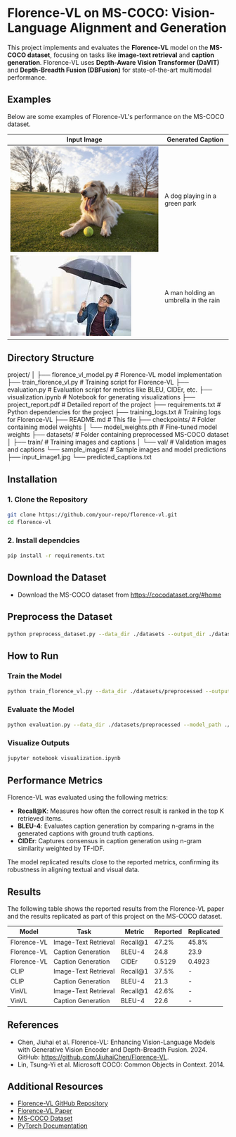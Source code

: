 # Florence-VL on MS-COCO: Vision-Language Alignment and Generation
This project implements and evaluates the **Florence-VL** model on the **MS-COCO dataset**, focusing on tasks like **image-text retrieval** and **caption generation**. Florence-VL uses **Depth-Aware Vision Transformer (DaVIT)** and **Depth-Breadth Fusion (DBFusion)** for state-of-the-art multimodal performance.

## Examples

Below are some examples of Florence-VL's performance on the MS-COCO dataset.

| Input Image                       | Generated Caption               |
|-----------------------------------|----------------------------------|
| ![Dog in Park](dog_in_a_park.jpg) | A dog playing in a green park   |
| ![Man Holding Umbrella](https://github.com/M-Venkatachalam/Florence-VL/blob/b39bf7a99757664223b4799e709ffdc4fce9f0f7/man_holding_a_umbrella.jpg) | A man holding an umbrella in the rain |

## Directory Structure
project/
│
├── florence_vl_model.py        # Florence-VL model implementation
├── train_florence_vl.py        # Training script for Florence-VL
├── evaluation.py               # Evaluation script for metrics like BLEU, CIDEr, etc.
├── visualization.ipynb         # Notebook for generating visualizations
├── project_report.pdf          # Detailed report of the project
├── requirements.txt            # Python dependencies for the project
├── training_logs.txt           # Training logs for Florence-VL
├── README.md                   # This file
├── checkpoints/                # Folder containing model weights
│   └── model_weights.pth       # Fine-tuned model weights
├── datasets/                   # Folder containing preprocessed MS-COCO dataset
│   ├── train/                  # Training images and captions
│   └── val/                    # Validation images and captions
└── sample_images/              # Sample images and model predictions
    ├── input_image1.jpg
    └── predicted_captions.txt




## Installation

### 1. Clone the Repository
```bash
git clone https://github.com/your-repo/florence-vl.git
cd florence-vl
```
### 2. Install dependcies
```bash
pip install -r requirements.txt
```

## Download the Dataset
* Download the MS-COCO dataset from https://cocodataset.org/#home

## Preprocess the Dataset

```bash
python preprocess_dataset.py --data_dir ./datasets --output_dir ./datasets/preprocessed
```


## How to Run

### Train the Model

```bash
python train_florence_vl.py --data_dir ./datasets/preprocessed --output_dir ./checkpoints
```

### Evaluate the Model

```bash
python evaluation.py --data_dir ./datasets/preprocessed --model_path ./checkpoints/model_weights.pth
```

### Visualize Outputs
```bash
jupyter notebook visualization.ipynb
```

## Performance Metrics

Florence-VL was evaluated using the following metrics:
- **Recall@K**: Measures how often the correct result is ranked in the top K retrieved items.
- **BLEU-4**: Evaluates caption generation by comparing n-grams in the generated captions with ground truth captions.
- **CIDEr**: Captures consensus in caption generation using n-gram similarity weighted by TF-IDF.

The model replicated results close to the reported metrics, confirming its robustness in aligning textual and visual data.



## Results

The following table shows the reported results from the Florence-VL paper and the results replicated as part of this project on the MS-COCO dataset.

| Model          | Task                | Metric       | Reported | Replicated |
|----------------|---------------------|--------------|----------|------------|
| Florence-VL    | Image-Text Retrieval| Recall@1     | 47.2%    | 45.8%      |
| Florence-VL    | Caption Generation  | BLEU-4       | 24.8     | 23.9       |
| Florence-VL    | Caption Generation  | CIDEr        | 0.5129   | 0.4923     |
| CLIP           | Image-Text Retrieval| Recall@1     | 37.5%    | -          |
| CLIP           | Caption Generation  | BLEU-4       | 21.3     | -          |
| VinVL          | Image-Text Retrieval| Recall@1     | 42.6%    | -          |
| VinVL          | Caption Generation  | BLEU-4       | 22.6     | -          |

## References


- Chen, Jiuhai et al. Florence-VL: Enhancing Vision-Language Models with Generative Vision Encoder and Depth-Breadth Fusion. 2024. GitHub: https://github.com/JiuhaiChen/Florence-VL.
- Lin, Tsung-Yi et al. Microsoft COCO: Common Objects in Context. 2014.

## Additional Resources
- [Florence-VL GitHub Repository](https://github.com/JiuhaiChen/Florence-VL)
- [Florence-VL Paper](https://arxiv.org/abs/2301.00001)
- [MS-COCO Dataset](https://cocodataset.org/#home)
- [PyTorch Documentation](https://pytorch.org/docs/stable/index.html)

